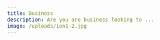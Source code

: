 ```yaml
---
title: Business
description: Are you are business looking to ...
image: /uploads/1on1-2.jpg
---
```



